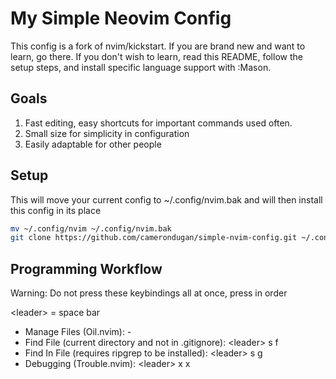 # My Simple Neovim Config

This config is a fork of nvim/kickstart. If you are brand new and want to learn,
go there. If you don't wish to learn, read this README, follow the setup steps,
and install specific language support with :Mason.

## Goals

1. Fast editing, easy shortcuts for important commands used often.
1. Small size for simplicity in configuration
1. Easily adaptable for other people

## Setup

This will move your current config to ~/.config/nvim.bak and will then install
this config in its place

```bash
mv ~/.config/nvim ~/.config/nvim.bak
git clone https://github.com/camerondugan/simple-nvim-config.git ~/.config/nvim
```

## Programming Workflow

Warning: Do not press these keybindings all at once, press in order

\<leader\> = space bar

- Manage Files (Oil.nvim): -
- Find File (current directory and not in .gitignore): \<leader\> s f
- Find In File (requires ripgrep to be installed): \<leader\> s g
- Debugging (Trouble.nvim): \<leader\> x x
